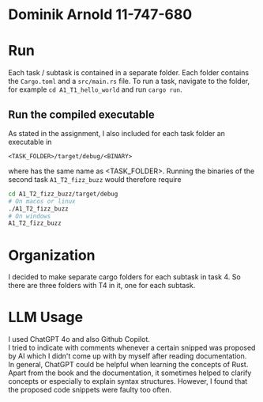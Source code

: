 # Dominik Arnold 11-747-680

# Run
Each task / subtask is contained in a separate folder. Each folder contains the `Cargo.toml` and a `src/main.rs` file.
To run a task, navigate to the folder, for example `cd A1_T1_hello_world` and run `cargo run`.

## Run the compiled executable
As stated in the assignment, I also included for each task folder an executable in
```
<TASK_FOLDER>/target/debug/<BINARY>
```
where <BINARY> has the same name as <TASK_FOLDER>. Running the binaries of the second task `A1_T2_fizz_buzz` would therefore require
```bash
cd A1_T2_fizz_buzz/target/debug
# On macos or linux
./A1_T2_fizz_buzz
# On windows
A1_T2_fizz_buzz
```

# Organization
I decided to make separate cargo folders for each subtask in task 4. So there are three folders with T4 in it, one for each subtask.

# LLM Usage
I used ChatGPT 4o and also Github Copilot.  
I tried to indicate with comments whenever a certain snipped was proposed by AI which I didn't come up with by myself after reading documentation.  
In general, ChatGPT could be helpful when learning the concepts of Rust. Apart from the book and the documentation, it sometimes helped to clarify concepts or especially to explain syntax structures. However, I found that the proposed code snippets were faulty too often.